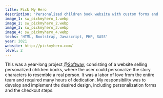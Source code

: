 ```yaml
---
title: Pick My Hero
description: 'Personalized children book website with custom forms and book preview'
image_1: sw_pickmyhero_1.webp
image_2: sw_pickmyhero_2.webp
image_3: sw_pickmyhero_3.webp
image_4: sw_pickmyhero_4.webp
techs: 'HTML, Bootstrap, Javascript, PHP, SASS'
year: 2021
website: http://pickmyhero.com/
level: 2
---
```


This was a year-long project [@Softway](https://www.softway.pt/portfolio/detalhe/pick-my-hero/1189/), consisting of a website selling personalized children books, where the user could personalize the story characters to resemble a real person. It was a labor of love from the entire team and required many hours of dedication. My responsibility was to develop and implement the desired design, including personalization forms and the checkout steps.
